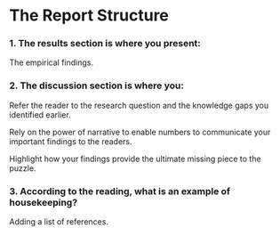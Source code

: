 # The Report Structure

### 1. The results section is where you present:

The empirical findings.

### 2. The discussion section is where you:

Refer the reader to the research question and the knowledge gaps you identified earlier.

Rely on the power of narrative to enable numbers to communicate your important findings to the readers.

Highlight how your findings provide the ultimate missing piece to the puzzle.

### 3. According to the reading, what is an example of housekeeping?

Adding a list of references.

